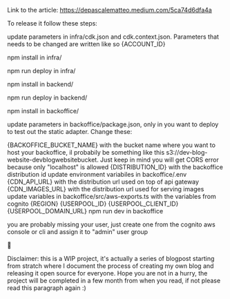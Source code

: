 Link to the article: https://depascalematteo.medium.com/5ca74d6dfa4a

To release it follow these steps:

update parameters in infra/cdk.json and cdk.context.json. Parameters that needs to be changed are written like so {ACCOUNT_ID}

npm install in infra/

npm run deploy in infra/

npm install in backend/

npm run deploy in backend/

npm install in backoffice/

update parameters in backoffice/package.json, only in you want to deploy to test out the static adapter. Change these:

{BACKOFFICE_BUCKET_NAME} with the bucket name where you want to host your backoffice, il probabily be something like this s3://dev-blog-website-devblogwebsitebucket. Just keep in mind you will get CORS error because only "localhost" is allowed
{DISTRIBUTION_ID} with the backoffice distribution id
update environment variabiles in backoffice/.env
{CDN_API_URL} with the distribution url used on top of api gateway
{CDN_IMAGES_URL} with the distribution url used for serving images
update variables in backoffice/src/aws-exports.ts with the variables from cognito
{REGION}
{USERPOOL_ID}
{USERPOOL_CLIENT_ID}
{USERPOOL_DOMAIN_URL}
npm run dev in backoffice

you are probably missing your user, just create one from the cognito aws console or cli and assign it to "admin" user group

🎉

Disclaimer: this is a WIP project, it's actually a series of blogpost starting from stratch where I document the process of creating my own blog and releasing it open source for everyone. Hope you are not in a hurry, the project will be completed in a few month from when you read, if not please read this paragraph again :)
